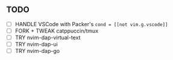 ## TODO
- [ ] HANDLE VSCode with Packer's `cond = [[not vim.g.vscode]]`
- [ ] FORK + TWEAK catppuccin/tmux
- [ ] TRY nvim-dap-virtual-text
- [ ] TRY nvim-dap-ui
- [ ] TRY nvim-dap-go
